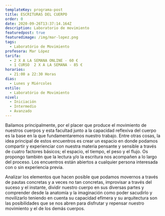 ```yaml
---
templateKey: programa-post
title: ESCRITURAS DEL CUERPO
order: 0
date: 2020-09-26T13:37:14.164Z
description: Laboratorio de movimiento
featuredpost: true
featuredimage: /img/mar-lopez.png
tags:
  - Laboratório de Movimiento
profesora: Mar López
tarifa:
  - 2 X A LA SEMANA ONLINE - 60 €
  - 1 CURSO  2 X A LA SEMANA - 85 €
horarios:
  - 21:00 a 22:30 Horas
dias:
  - Lunes y Miércoles
estilo:
  - Laboratório de Movimiento
nivel:
  - Iniciación
  - Intermedio
  - Avanzado
---
```

<!--StartFragment-->

Bailamos principalmente, por el placer que produce el movimiento de nuestros cuerpos y esta facultad junto a la capacidad reflexiva del cuerpo es la base en la que fundamentaremos nuestro trabajo. Entre otras cosas, la idea principal de estos encuentros es crear un espacio en donde podamos compartir y experienciar con nuestra materia pensante y sensible a través de cuatro factores básicos; el espacio, el tiempo, el peso y el flujo. Os propongo también que la lectura y/o la escritura nos acompañen a lo largo del proceso. Los encuentros están abiertos a cualquier persona interesada con o sin experiencia previa.

Analizar los elementos que hacen posible que podamos movernos a través de pautas concretas y a veces no tan concretas, improvisar a través del suceso y el instante, dividir nuestro cuerpo en sus diversas partes y comprender desde la anatomía y la imaginación como poder sacudirlo y movilizarlo teniendo en cuenta su capacidad efímera y su arquitectura son las posibilidades que se nos abren para disfrutar y repensar nuestro movimiento y el de los demás cuerpos.



<!--EndFragment-->